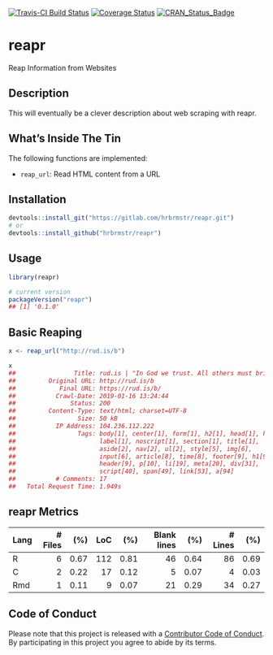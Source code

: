 
[![Travis-CI Build
Status](https://travis-ci.org/hrbrmstr/reapr.svg?branch=master)](https://travis-ci.org/hrbrmstr/reapr)
[![Coverage
Status](https://codecov.io/gh/hrbrmstr/reapr/branch/master/graph/badge.svg)](https://codecov.io/gh/hrbrmstr/reapr)
[![CRAN\_Status\_Badge](http://www.r-pkg.org/badges/version/reapr)](https://cran.r-project.org/package=reapr)

# reapr

Reap Information from Websites

## Description

This will eventually be a clever description about web scraping with
reapr.

## What’s Inside The Tin

The following functions are implemented:

  - `reap_url`: Read HTML content from a URL

## Installation

``` r
devtools::install_git("https://gitlab.com/hrbrmstr/reapr.git")
# or
devtools::install_github("hrbrmstr/reapr")
```

## Usage

``` r
library(reapr)

# current version
packageVersion("reapr")
## [1] '0.1.0'
```

## Basic Reaping

``` r
x <- reap_url("http://rud.is/b")

x
##                Title: rud.is | "In God we trust. All others must bring data"
##         Original URL: http://rud.is/b
##            Final URL: https://rud.is/b/
##           Crawl-Date: 2019-01-16 13:24:44
##               Status: 200
##         Content-Type: text/html; charset=UTF-8
##                 Size: 50 kB
##           IP Address: 104.236.112.222
##                 Tags: body[1], center[1], form[1], h2[1], head[1], hgroup[1], html[1],
##                       label[1], noscript[1], section[1], title[1],
##                       aside[2], nav[2], ul[2], style[5], img[6],
##                       input[6], article[8], time[8], footer[9], h1[9],
##                       header[9], p[10], li[19], meta[20], div[31],
##                       script[40], span[49], link[53], a[94]
##           # Comments: 17
##   Total Request Time: 1.949s
```

## reapr Metrics

| Lang | \# Files |  (%) | LoC |  (%) | Blank lines |  (%) | \# Lines |  (%) |
| :--- | -------: | ---: | --: | ---: | ----------: | ---: | -------: | ---: |
| R    |        6 | 0.67 | 112 | 0.81 |          46 | 0.64 |       86 | 0.69 |
| C    |        2 | 0.22 |  17 | 0.12 |           5 | 0.07 |        4 | 0.03 |
| Rmd  |        1 | 0.11 |   9 | 0.07 |          21 | 0.29 |       34 | 0.27 |

## Code of Conduct

Please note that this project is released with a [Contributor Code of
Conduct](CONDUCT.md). By participating in this project you agree to
abide by its terms.
